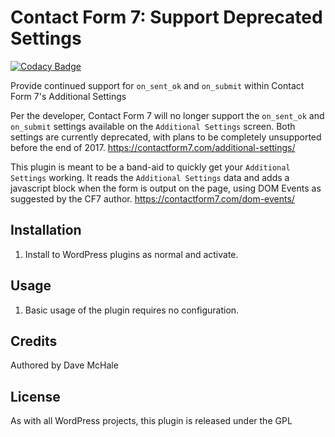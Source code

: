 # Contact Form 7: Support Deprecated Settings

[![Codacy Badge](https://api.codacy.com/project/badge/Grade/4864f5cb70f340a9b04068454b6b39c7)](https://www.codacy.com/app/dmchale/cf7-support-deprecated-settings?utm_source=github.com&amp;utm_medium=referral&amp;utm_content=dmchale/cf7-support-deprecated-settings&amp;utm_campaign=Badge_Grade)

Provide continued support for `on_sent_ok` and `on_submit` within Contact Form 7's Additional Settings

Per the developer, Contact Form 7 will no longer support the `on_sent_ok` and `on_submit` settings available on the `Additional Settings` screen. Both settings are currently deprecated, with plans to be completely unsupported before the end of 2017. https://contactform7.com/additional-settings/

This plugin is meant to be a band-aid to quickly get your `Additional Settings` working. It reads the `Additional Settings` data and adds a javascript block when the form is output on the page, using DOM Events as suggested by the CF7 author. https://contactform7.com/dom-events/

## Installation
1. Install to WordPress plugins as normal and activate.

## Usage
1. Basic usage of the plugin requires no configuration.

## Credits
Authored by Dave McHale

## License
As with all WordPress projects, this plugin is released under the GPL 

